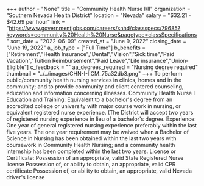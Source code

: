 +++
author = "None"
title = "Community Health Nurse I/II"
organization = "Southern Nevada Health District"
location = "Nevada"
salary = "$32.21 - $42.69 per hour"
link = "https://www.governmentjobs.com/careers/snhd/classspecs/79685?keywords=community%20Health%20Nurse&pagetype=classSpecifications"
sort_date = "2022-06-09"
created_at = "June 9, 2022"
closing_date = "June 19, 2022"
a_job_type = ["Full Time"]
b_benefits = ["Retirement","Health Insurance","Dental","Vision","Sick time","Paid Vacation","Tuition Reimbursement","Paid Leave","Life insurance","Union-Eligible"]
c_feedback = ""
aa_degrees_required = "Nursing degree required"
thumbnail = "../../images/CHN-I-IICM_75a32db3.png"
+++
To perform public/community health nursing services in clinics, homes and in the community; and to provide community and client centered counseling, education and information concerning illnesses.
Community Health Nurse I
Education and Training:
Equivalent to a bachelor's degree from an accredited college or university with major course work in nursing, or equivalent registered nurse experience. (The District will accept two years of registered nursing experience in lieu of a bachelor's degree.
Experience:
One year of general registered nursing experience preferably within the last five years. The one year requirement may be waived when a Bachelor of Science in Nursing has been obtained within the last two years with coursework in Community Health Nursing; and a community health internship has been completed within the last two years.
License or Certificate:
Possession of an appropriate, valid State Registered Nurse license
Possession of, or ability to obtain, an appropriate, valid CPR certificate
Possession of, or ability to obtain, an appropriate, valid Nevada driver's license

